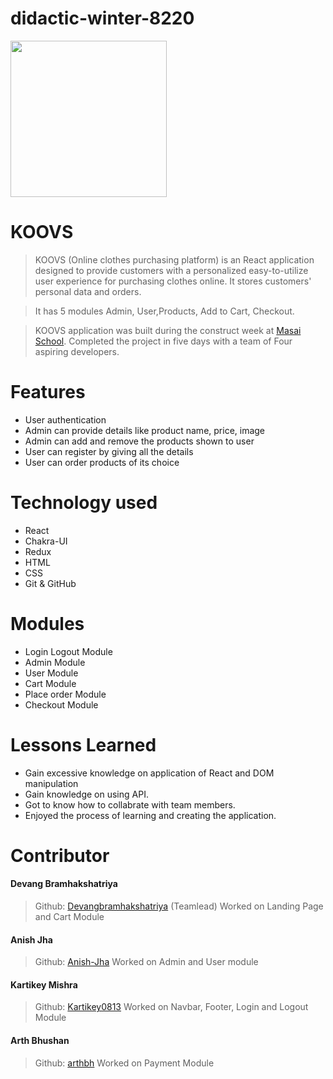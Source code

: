 # didactic-winter-8220
<img width="250px" src="https://cdn.shopify.com/s/files/1/0677/1464/6315/files/koovs_final_logo.svg" />

# KOOVS

> KOOVS (Online clothes purchasing platform) is an React application designed to provide customers with a personalized easy-to-utilize user experience for purchasing clothes online. It stores customers' personal data and orders.

> It has 5 modules Admin, User,Products, Add to Cart, Checkout.

> KOOVS application was built during the construct week at [Masai School](https://masaischool.com/). Completed the project in five days with a team of Four aspiring developers.

# Features

- User authentication
- Admin can provide details like product name, price, image
- Admin can add and remove the products shown to user
- User can register by giving all the details
- User can order products of its choice

# Technology used 
- React
- Chakra-UI
- Redux
- HTML
- CSS
- Git & GitHub

# Modules

- Login Logout Module
- Admin Module
- User Module
- Cart Module
- Place order Module
- Checkout Module

# Lessons Learned

- Gain excessive knowledge on application of React and DOM manipulation
- Gain knowledge on using API.
- Got to know how to collabrate with team members.
- Enjoyed the process of learning and creating the application.

# Contributor

#### Devang Bramhakshatriya
> Github: [Devangbramhakshatriya](https://github.com/Devangbramhakshatriya)
(Teamlead)
Worked on Landing Page and Cart Module
#### Anish Jha
> Github: [Anish-Jha](https://github.com/Anish-Jha)
Worked on Admin and User module

#### Kartikey Mishra
>Github: [Kartikey0813](https://github.com/Kartikey0813)
Worked on Navbar, Footer, Login and Logout Module

#### Arth Bhushan
>Github: [arthbh](https://github.com/arthbh)
Worked on Payment Module
